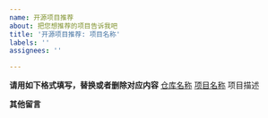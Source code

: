 ```yaml
---
name: 开源项目推荐
about: 把您想推荐的项目告诉我吧
title: '开源项目推荐: 项目名称'
labels: ''
assignees: ''

---
```


**请用如下格式填写，替换或者删除对应内容**
[仓库名称](仓库链接) [项目名称](项目网站链接) 项目描述

**其他留言**
